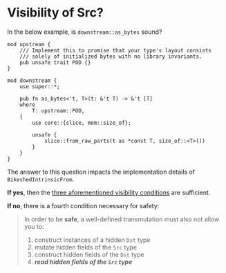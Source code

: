 # Visibility of Src?

In the below example, is `downstream::as_bytes` sound?
```rust,ignored
mod upstream {
    /// Implement this to promise that your type's layout consists
    /// solely of initialized bytes with no library invariants.
    pub unsafe trait POD {}
}

mod downstream {
    use super::*;

    pub fn as_bytes<'t, T>(t: &'t T) -> &'t [T]
    where
        T: upstream::POD,
    {
        use core::{slice, mem::size_of};
        
        unsafe {
            slice::from_raw_parts(t as *const T, size_of::<T>())
        }
    }
}
```

The answer to this question impacts the implementation details of `BikeshedIntrinsicFrom`.

**If yes**, then the [three aforementioned visibility conditions](introduction.md#when-is-a-transmutation-well-defined-and-safe) are sufficient.

**If no**, there is a fourth condition necessary for safety:
> In order to be **safe**, a well-defined transmutation must also not allow you to:
> 1. construct instances of a hidden `Dst` type
> 2. mutate hidden fields of the `Src` type
> 3. construct hidden fields of the `Dst` type
> 4. ***read hidden fields of the `Src` type***



